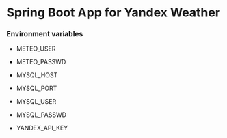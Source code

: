 # Spring Boot App for Yandex Weather

### Environment variables

* METEO_USER
* METEO_PASSWD

* MYSQL_HOST
* MYSQL_PORT
* MYSQL_USER
* MYSQL_PASSWD

* YANDEX_API_KEY
